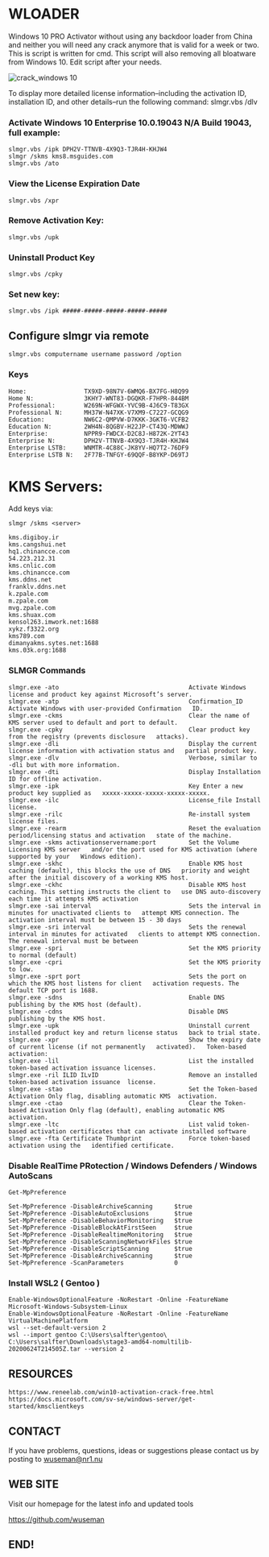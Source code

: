 # WLOADER

Windows 10 PRO Activator without using any backdoor loader from China and neither you will need any crack anymore that is valid for a week or two. This is script is written for cmd. This script will 
also removing all bloatware from Windows 10. Edit script after your needs.

![crack_windows 10](https://user-images.githubusercontent.com/26827453/174215555-15beab56-d076-4285-afe7-21995cbd0dfe.gif)

To display more detailed license information–including the activation ID, installation ID, and other details–run the following command:
slmgr.vbs /dlv

### Activate Windows 10 Enterprise 10.0.19043 N/A Build 19043, full example: 

    slmgr.vbs /ipk DPH2V-TTNVB-4X9Q3-TJR4H-KHJW4
    slmgr /skms kms8.msguides.com
    slmgr.vbs /ato

### View the License Expiration Date

    slmgr.vbs /xpr

### Remove Activation Key:

    slmgr.vbs /upk

### Uninstall Product Key
 
    slmgr.vbs /cpky

### Set new key:

    slmgr.vbs /ipk #####-#####-#####-#####-#####

## Configure slmgr via remote

    slmgr.vbs computername username password /option



### Keys

    Home:                TX9XD-98N7V-6WMQ6-BX7FG-H8Q99
    Home N:              3KHY7-WNT83-DGQKR-F7HPR-844BM
    Professional:        W269N-WFGWX-YVC9B-4J6C9-T83GX
    Professional N:      MH37W-N47XK-V7XM9-C7227-GCQG9
    Education:           NW6C2-QMPVW-D7KKK-3GKT6-VCFB2
    Education N:         2WH4N-8QGBV-H22JP-CT43Q-MDWWJ
    Enterprise:          NPPR9-FWDCX-D2C8J-H872K-2YT43
    Enterprise N:        DPH2V-TTNVB-4X9Q3-TJR4H-KHJW4
    Enterprise LSTB:     WNMTR-4C88C-JK8YV-HQ7T2-76DF9
    Enterprise LSTB N:   2F77B-TNFGY-69QQF-B8YKP-D69TJ

# KMS Servers:

Add keys via: 

    slmgr /skms <server>

    kms.digiboy.ir
    kms.cangshui.net
    hq1.chinancce.com
    54.223.212.31
    kms.cnlic.com
    kms.chinancce.com
    kms.ddns.net
    franklv.ddns.net
    k.zpale.com
    m.zpale.com
    mvg.zpale.com
    kms.shuax.com
    kensol263.imwork.net:1688
    xykz.f3322.org
    kms789.com
    dimanyakms.sytes.net:1688
    kms.03k.org:1688


### SLMGR Commands

    slmgr.exe -ato                                    Activate Windows license and product key against Microsoft’s server.
    slmgr.exe -atp                                    Confirmation_ID Activate Windows with user-provided Confirmation   ID.
    slmgr.exe -ckms                                   Clear the name of KMS server used to default and port to default.
    slmgr.exe -cpky                                   Clear product key from the registry (prevents disclosure   attacks).
    slmgr.exe -dli                                    Display the current license information with activation status and   partial product key.
    slmgr.exe -dlv                                    Verbose, similar to -dli but with more information.
    slmgr.exe -dti                                    Display Installation ID for offline activation.
    slmgr.exe -ipk                                    Key Enter a new product key supplied as   xxxxx-xxxxx-xxxxx-xxxxx-xxxxx.
    slmgr.exe -ilc                                    License_file Install license.
    slmgr.exe -rilc                                   Re-install system license files.
    slmgr.exe -rearm                                  Reset the evaluation period/licensing status and activation   state of the machine.
    slmgr.exe -skms activationservername:port         Set the Volume Licensing KMS server   and/or the port used for KMS activation (where supported by your   Windows edition).
    slmgr.exe -skhc                                   Enable KMS host caching (default), this blocks the use of DNS   priority and weight after the initial discovery of a working KMS host.
    slmgr.exe -ckhc                                   Disable KMS host caching. This setting instructs the client to   use DNS auto-discovery each time it attempts KMS activation                          
    slmgr.exe -sai interval                           Sets the interval in minutes for unactivated clients to   attempt KMS connection. The activation interval must be between 15 - 30 days
    slmgr.exe -sri interval                           Sets the renewal interval in minutes for activated   clients to attempt KMS connection. The renewal interval must be between
    slmgr.exe -spri                                   Set the KMS priority to normal (default)
    slmgr.exe -cpri                                   Set the KMS priority to low.
    slmgr.exe -sprt port                              Sets the port on which the KMS host listens for client   activation requests. The default TCP port is 1688.
    slmgr.exe -sdns                                   Enable DNS publishing by the KMS host (default).
    slmgr.exe -cdns                                   Disable DNS publishing by the KMS host.
    slmgr.exe -upk                                    Uninstall current installed product key and return license status   back to trial state.
    slmgr.exe -xpr                                    Show the expiry date of current license (if not permanently   activated).   Token-based activation:
    slmgr.exe -lil                                    List the installed token-based activation issuance licenses. 
    slmgr.exe -ril ILID ILvID                         Remove an installed token-based activation issuance  license. 
    slmgr.exe -stao                                   Set the Token-based Activation Only flag, disabling automatic KMS  activation.
    slmgr.exe -ctao                                   Clear the Token-based Activation Only flag (default), enabling automatic KMS activation.
    slmgr.exe -ltc                                    List valid token-based activation certificates that can activate installed software
    slmgr.exe -fta Certificate Thumbprint             Force token-based activation using the   identified certificate. 


### Disable RealTime PRotection / Windows Defenders / Windows AutoScans

    Get-MpPreference
 
    Set-MpPreference -DisableArchiveScanning      $true                
    Set-MpPreference -DisableAutoExclusions       $true                   
    Set-MpPreference -DisableBehaviorMonitoring   $true              
    Set-MpPreference -DisableBlockAtFirstSeen     $true                     
    Set-MpPreference -DisableRealtimeMonitoring   $true
    Set-MpPreference -DisableScanningNetworkFiles $true                  
    Set-MpPreference -DisableScriptScanning       $true                
    Set-MpPreference -DisableArchiveScanning      $true
    Set-MpPreference -ScanParameters              0

### Install WSL2 ( Gentoo )

    Enable-WindowsOptionalFeature -NoRestart -Online -FeatureName Microsoft-Windows-Subsystem-Linux
    Enable-WindowsOptionalFeature -NoRestart -Online -FeatureName VirtualMachinePlatform
    wsl --set-default-version 2
    wsl --import gentoo C:\Users\salfter\gentoo\ C:\Users\salfter\Downloads\stage3-amd64-nomultilib-20200624T214505Z.tar --version 2
 
## RESOURCES

    https://www.reneelab.com/win10-activation-crack-free.html
    https://docs.microsoft.com/sv-se/windows-server/get-started/kmsclientkeys

## CONTACT 

If you have problems, questions, ideas or suggestions please contact
us by posting to wuseman@nr1.nu

## WEB SITE

Visit our homepage for the latest info and updated tools

https://github.com/wuseman

## END!

